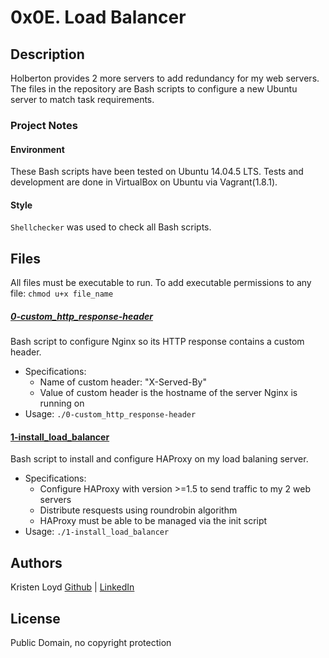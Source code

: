 # 0x0E. Load Balancer

## Description
Holberton provides 2 more servers to add redundancy for my web servers. The files in the repository are Bash scripts to configure a new Ubuntu server to match task requirements.  


### Project Notes
#### Environment
These Bash scripts have been tested on Ubuntu 14.04.5 LTS.
Tests and development are done in VirtualBox on Ubuntu via Vagrant(1.8.1).
#### Style
`Shellchecker` was used to check all Bash scripts.

 
## Files
All files must be executable to run. To add executable permissions to any file: `chmod u+x file_name`

##### [0-custom_http_response-header](0-custom_http_response-header)
Bash script to configure Nginx so its HTTP response contains a custom header.
* Specifications:
    * Name of custom header: "X-Served-By"
    * Value of custom header is the hostname of the server Nginx is running on
* Usage: `./0-custom_http_response-header`

#### [1-install_load_balancer](1-install_load_balancer)
Bash script to install and configure HAProxy on my load balaning server.
* Specifications:
    * Configure HAProxy with version >=1.5 to send traffic to my 2 web servers
    * Distribute resquests using roundrobin algorithm
    * HAProxy must be able to be managed via the init script
* Usage: `./1-install_load_balancer`


## Authors
Kristen Loyd        [Github](https://github.com/KRLoyd) |  [LinkedIn](https://www.linkedin.com/in/kristen-loyd-34984a92)

## License
Public Domain, no copyright protection
